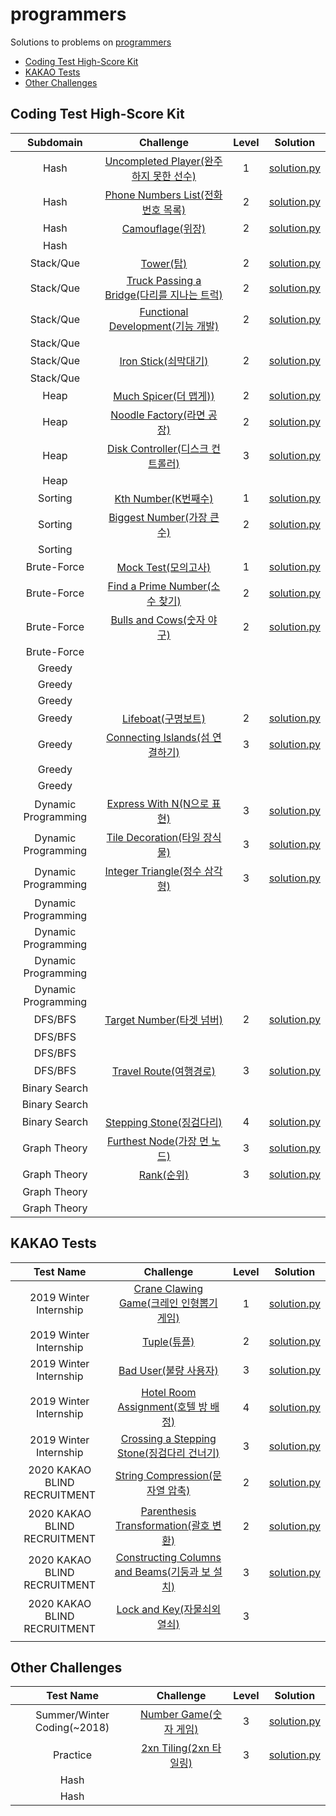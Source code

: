 # programmers
Solutions to problems on [programmers](https://programmers.co.kr/learn/challenges)

* [Coding Test High-Score Kit](#Coding-Test-High-Score-Kit)
* [KAKAO Tests](#KAKAO-Tests)
* [Other Challenges](#Other-Challenges)

## Coding Test High-Score Kit

|      Subdomain      |                          Challenge                           | Level |                           Solution                           |
| :-----------------: | :----------------------------------------------------------: | :---: | :----------------------------------------------------------: |
|        Hash         | [Uncompleted Player(완주하지 못한 선수)](https://programmers.co.kr/learn/courses/30/lessons/42576) |   1   | [solution.py](Coding%20Test%20High-Score%20Kit/Uncompleted%20Player.py) |
|        Hash         | [Phone Numbers List(전화번호 목록)](https://programmers.co.kr/learn/courses/30/lessons/42577) |   2   | [solution.py](Coding%20Test%20High-Score%20Kit/Phone%20Numbers%20List.py) |
|        Hash         | [Camouflage(위장)](https://programmers.co.kr/learn/courses/30/lessons/42578) |   2   | [solution.py](Coding%20Test%20High-Score%20Kit/Camouflage.py) |
|        Hash         |                                                              |       |                                                              |
|      Stack/Que      | [Tower(탑)](https://programmers.co.kr/learn/courses/30/lessons/42588) |   2   |   [solution.py](Coding%20Test%20High-Score%20Kit/Tower.py)   |
|      Stack/Que      | [Truck Passing a Bridge(다리를 지나는 트럭)](https://programmers.co.kr/learn/courses/30/lessons/42583) |   2   | [solution.py](Coding%20Test%20High-Score%20Kit/Truck%20Passing%20a%20Bridge.py) |
|      Stack/Que      | [Functional Development(기능 개발)](https://programmers.co.kr/learn/courses/30/lessons/42586) |   2   | [solution.py](Coding%20Test%20High-Score%20Kit/Functional%20Development.py) |
|      Stack/Que      |                                                              |       |                                                              |
|      Stack/Que      | [Iron Stick(쇠막대기)](https://programmers.co.kr/learn/courses/30/lessons/42585) |   2   | [solution.py](Coding%20Test%20High-Score%20Kit/Iron%20Stick.py) |
|      Stack/Que      |                                                              |       |                                                              |
|        Heap         | [Much Spicer(더 맵게))](https://programmers.co.kr/learn/courses/30/lessons/42626) |   2   | [solution.py](Coding%20Test%20High-Score%20Kit/Much%20Spicer.py) |
|        Heap         | [Noodle Factory(라면 공장)](https://programmers.co.kr/learn/courses/30/lessons/42629) |   2   | [solution.py](Coding%20Test%20High-Score%20Kit/Noodle%20Factory.py) |
|        Heap         | [Disk Controller(디스크 컨트롤러)](https://programmers.co.kr/learn/courses/30/lessons/42627) |   3   | [solution.py](Coding%20Test%20High-Score%20Kit/Disk%20Controller.py) |
|        Heap         |                                                              |       |                                                              |
|       Sorting       | [Kth Number(K번째수)](https://programmers.co.kr/learn/courses/30/lessons/42748) |   1   | [solution.py](Coding%20Test%20High-Score%20Kit/Kth%20Number.py) |
|       Sorting       | [Biggest Number(가장 큰 수)](https://programmers.co.kr/learn/courses/30/lessons/42746) |   2   | [solution.py](Coding%20Test%20High-Score%20Kit/Biggest%20Number.py) |
|       Sorting       |                                                              |       |                                                              |
|     Brute-Force     | [Mock Test(모의고사)](https://programmers.co.kr/learn/courses/30/lessons/42840) |   1   | [solution.py](Coding%20Test%20High-Score%20Kit/Mock%20Test.py) |
|     Brute-Force     | [Find a Prime Number(소수 찾기)](https://programmers.co.kr/learn/courses/30/lessons/42839) |   2   | [solution.py](Coding%20Test%20High-Score%20Kit/Find%20a%20Prime%20Number.py) |
|     Brute-Force     | [Bulls and Cows(숫자 야구)](https://programmers.co.kr/learn/courses/30/lessons/42841) |   2   | [solution.py](Coding%20Test%20High-Score%20Kit/Bulls%20and%20Cows.py) |
|     Brute-Force     |                                                              |       |                                                              |
|       Greedy        |                                                              |       |                                                              |
|       Greedy        |                                                              |       |                                                              |
|       Greedy        |                                                              |       |                                                              |
|       Greedy        | [Lifeboat(구명보트)](https://programmers.co.kr/learn/courses/30/lessons/42885) |   2   | [solution.py](Coding%20Test%20High-Score%20Kit/Lifeboat.py)  |
|       Greedy        | [Connecting Islands(섬 연결하기)](https://programmers.co.kr/learn/courses/30/lessons/42861) |   3   | [solution.py](Coding%20Test%20High-Score%20Kit/Connecting%20Islands.py) |
|       Greedy        |                                                              |       |                                                              |
|       Greedy        |                                                              |       |                                                              |
| Dynamic Programming | [Express With N(N으로 표현)](https://programmers.co.kr/learn/courses/30/lessons/42895) |   3   | [solution.py](Coding%20Test%20High-Score%20Kit/Express%20With%20N.py) |
| Dynamic Programming | [Tile Decoration(타일 장식물)](https://programmers.co.kr/learn/courses/30/lessons/43104) |   3   | [solution.py](Coding%20Test%20High-Score%20Kit/Tile%20Decoration.py) |
| Dynamic Programming | [Integer Triangle(정수 삼각형)](https://programmers.co.kr/learn/courses/30/lessons/43105) |   3   | [solution.py](Coding%20Test%20High-Score%20Kit/Integer%20Triangle.py) |
| Dynamic Programming |                                                              |       |                                                              |
| Dynamic Programming |                                                              |       |                                                              |
| Dynamic Programming |                                                              |       |                                                              |
| Dynamic Programming |                                                              |       |                                                              |
|       DFS/BFS       | [Target Number(타겟 넘버)](https://programmers.co.kr/learn/courses/30/lessons/43165) |   2   | [solution.py](Coding%20Test%20High-Score%20Kit/Target%20Number.py) |
|       DFS/BFS       |                                                              |       |                                                              |
|       DFS/BFS       |                                                              |       |                                                              |
|       DFS/BFS       | [Travel Route(여행경로)](https://programmers.co.kr/learn/courses/30/lessons/43164) |   3   | [solution.py](Coding%20Test%20High-Score%20Kit/Travel%20Route.py) |
|    Binary Search    |                                                              |       |                                                              |
|    Binary Search    |                                                              |       |                                                              |
|    Binary Search    | [Stepping Stone(징검다리)](https://programmers.co.kr/learn/courses/30/lessons/43236) |   4   | [solution.py](Coding%20Test%20High-Score%20Kit/Stepping%20Stone.py) |
|    Graph Theory     | [Furthest Node(가장 먼 노드)](https://programmers.co.kr/learn/courses/30/lessons/49189) |   3   | [solution.py](Coding%20Test%20High-Score%20Kit/Furthest%20Node.py) |
|    Graph Theory     | [Rank(순위)](https://programmers.co.kr/learn/courses/30/lessons/49191) |   3   |   [solution.py](Coding%20Test%20High-Score%20Kit/Rank.py)    |
|    Graph Theory     |                                                              |       |                                                              |
|    Graph Theory     |                                                              |       |                                                              |

## KAKAO Tests

|          Test Name           |                          Challenge                           | Level |                           Solution                           |
| :--------------------------: | :----------------------------------------------------------: | :---: | :----------------------------------------------------------: |
|    2019 Winter Internship    | [Crane Clawing Game(크레인 인형뽑기 게임)](https://programmers.co.kr/learn/courses/30/lessons/64061) |   1   | [solution.py](KAKAO%20Previous%20Tests/Crane%20Clawing%20Game.py) |
|    2019 Winter Internship    | [Tuple(튜플)](https://programmers.co.kr/learn/courses/30/lessons/64065) |   2   |       [solution.py](KAKAO%20Previous%20Tests/Tuple.py)       |
|    2019 Winter Internship    | [Bad User(불량 사용자)](https://programmers.co.kr/learn/courses/30/lessons/64064) |   3   |    [solution.py](KAKAO%20Previous%20Tests/Bad%20User.py)     |
|    2019 Winter Internship    | [Hotel Room Assignment(호텔 방 배정)](https://programmers.co.kr/learn/courses/30/lessons/64063) |   4   | [solution.py](KAKAO%20Previous%20Tests/Hotel%20Room%20Assignment.py) |
|    2019 Winter Internship    | [Crossing a Stepping Stone(징검다리 건너기)](https://programmers.co.kr/learn/courses/30/lessons/64062) |   3   | [solution.py](KAKAO%20Previous%20Tests/Crossing%20a%20Stepping%20Stone.py) |
| 2020 KAKAO BLIND RECRUITMENT | [String Compression(문자열 압축)](https://programmers.co.kr/learn/courses/30/lessons/60057) |   2   | [solution.py](KAKAO%20Previous%20Tests/String%20Compression.py) |
| 2020 KAKAO BLIND RECRUITMENT | [Parenthesis Transformation(괄호 변환)](https://programmers.co.kr/learn/courses/30/lessons/60058) |   2   | [solution.py](KAKAO%20Previous%20Tests/Parenthesis%20Transformation.py) |
| 2020 KAKAO BLIND RECRUITMENT | [Constructing Columns and Beams(기둥과 보 설치)](https://programmers.co.kr/learn/challenges?selected_part_id=17214) |   3   | [solution.py](KAKAO%20Previous%20Tests/Constructing%20Columns%20and%20Beams.py) |
| 2020 KAKAO BLIND RECRUITMENT | [Lock and Key(자물쇠외 열쇠)](https://programmers.co.kr/learn/courses/30/lessons/60059) |   3   |                                                              |
|                              |                                                              |       |                                                              |
## Other Challenges

|          Test Name          |                          Challenge                           | Level |                      Solution                      |
| :-------------------------: | :----------------------------------------------------------: | :---: | :------------------------------------------------: |
| Summer/Winter Coding(~2018) | [Number Game(숫자 게임)](https://programmers.co.kr/learn/courses/30/lessons/12987) |   3   | [solution.py](Other%20Challenges/Number%20Game.py) |
|          Practice           | [2xn Tiling(2xn 타일링)](https://programmers.co.kr/learn/courses/30/lessons/12900) |   3   | [solution.py](Other%20Challenges/2xn%20Tiling.py)  |
|            Hash             |                                                              |       |                                                    |
|            Hash             |                                                              |       |                                                    |



